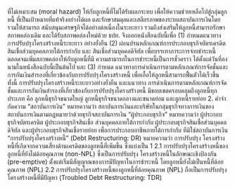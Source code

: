 ที่ไม่เหมาะสม (moral hazard) ให้กับลูกหนี้ที่ไม่ได้รับผลกระทบ เพื่อให้ความช่วยเหลือไปสู่กลุ่มลูกหนี้
ที่เป็นเป้าหมายที่แท้จริงอย่างได้ผล และรักษาสมดุลและเสถียรภาพของระบบสถาบันการเงินโดยรวมให้สามารถ
สนับสนุนเศรษฐกิจได้อย่างต่อเนื่องในระยะยาว รวมถึงส่งเสริมให้ลูกหนี้สามารถรักษาสภาพคล่องเดิม
และได้รับสภาพคล่องใหม่ด้วย
ธปท. จึงออกหนังสือฉบับนี้เพื่อ (1) กำหนดแนวทางการปรับปรุงโครงสร้างหนี้ระยะยาว
อย่างยั่งยืน (2) ผ่อนปรนหลักเกณฑ์การประกอบธุรกิจบัตรเครดิต สินเชื่อส่วนบุคคลภายใต้การกำกับ และ
สินเชื่อส่วนบุคคลดิจิทัล เพื่อบรรเทาภาระการจ่ายชำระหนี้ ตลอดจนเพิ่มสภาพคล่องให้กับลูกหนี้ที่มี
ความสามารถในการชำระหนี้เป็นการชั่วคราว ได้ตั้งแต่วันที่ลงนามในหนังสือฉบับนี้เป็นต้นไป และ (3) กำหนด
แนวทางการดำเนินการตามหลักเกณฑ์การจัดชั้นและการกันเงินสำรองที่เกี่ยวข้องกับการปรับปรุงโครงสร้างหนี้
เพื่อเอื้อให้ลูกหนี้สามารถฟื้นตัวได้เร็วขึ้น ทั้งนี้ การปรับปรุงโครงสร้างหนี้ระยะยาวอย่างยั่งยืน และแนวทาง
การดำเนินการตามหลักเกณฑ์การจัดชั้นและการกันเงินสำรองที่เกี่ยวข้องกับการปรับปรุงโครงสร้างหนี้
มีขอบเขตครอบคลุมถึงลูกหนี้ทุกประเภท คือ ลูกหนี้ธุรกิจขนาดใหญ่ ลูกหนี้ธุรกิจขนาดกลางและขนาดย่อม
และลูกหนี้รายย่อย
2. คำจํากัดความ
“สถาบันการเงิน” หมายความว่า สถาบันการเงินและบริษัทในกลุ่มธุรกิจทางการเงินของ
สถาบันการเงินตามกฎหมายว่าด้วยธุรกิจสถาบันการเงิน
“ผู้ประกอบธุรกิจ” หมายความว่า ผู้ประกอบธุรกิจบัตรเครดิต ผู้ประกอบธุรกิจสินเชื่อ
ส่วนบุคคลภายใต้การกำกับ ผู้ประกอบธุรกิจสินเชื่อส่วนบุคคลดิจิทัล และผู้ประกอบธุรกิจสินเชื่อรายย่อย
เพื่อการประกอบอาชีพภายใต้การกํากับ ทีมิใช่สถาบันการเงิน
“การปรับปรุงโครงสร้างหนี้” (Debt Restructuring: DR) หมายความว่า การปรับปรุง
โครงสร้างหนี้ที่เกิดจากความเสี่ยงด้านเครดิตของลูกหนี้ที่เพิ่มขึ้น ซึ่งแบ่งเป็น
1
2.1 การปรับปรุงโครงสร้างหนี้ของลูกหนี้ที่ยังไม่ด้อยคุณภาพ (non-NPL) ซึ่งเป็นการปรับปรุง
โครงสร้างหนี้ในลักษณะเชิงป้องกัน (pre-emptive) ตั้งแต่เริ่มมีสัญญาณของการมีปัญหาในการชำระหนี้
โดยลูกหนี้ยังไม่เป็นหนี้ที่ด้อยคุณภาพ (NPL)
2.2 การปรับปรุงโครงสร้างหนี้ของลูกหนี้ที่ด้อยคุณภาพ (NPL) ถือเป็นการปรับปรุง
โครงสร้างหนี้ที่มีปัญหา (Troubled Debt Restructuring: TDR)
